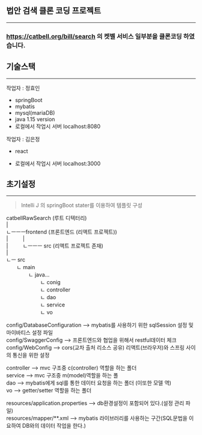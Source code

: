## 법안 검색 클론 코딩 프로젝트
___


### https://catbell.org/bill/search 의 켓벨 서비스 일부분을 클론코딩 하였습니다.


## 기술스택
___

작업자 : 정효인
* springBoot
* mybatis
* mysql(mariaDB)
* java 1.15 version  
* 로컬에서 작업시 서버 localhost:8080




작업자 : 김은정
* react 

* 로컬에서 작업시 서버 localhost:3000

## 초기설정
___

> Intelli J 의 springBoot stater를 이용하여 템플릿 구성

catbellRawSearch (루트 디텍터리)  
|  
ㄴㅡㅡㅡfrontend (프론트엔드 (리액트 프로젝트))  
|&nbsp;&nbsp;&nbsp;&nbsp;&nbsp;&nbsp;&nbsp;&nbsp;&nbsp;         |  
|&nbsp;&nbsp;&nbsp;&nbsp;&nbsp;&nbsp;&nbsp;&nbsp;&nbsp;   ㄴㅡㅡㅡ src (리액트 프로젝트 존재)   
|  
ㄴㅡ src   
&nbsp;&nbsp;&nbsp;&nbsp;&nbsp;&nbsp;&nbsp;ㄴ   main  
&nbsp;&nbsp;&nbsp;&nbsp;&nbsp;&nbsp;&nbsp;&nbsp;&nbsp;&nbsp;&nbsp;&nbsp;&nbsp;&nbsp;&nbsp;ㄴ java...  
&nbsp;&nbsp;&nbsp;&nbsp;&nbsp;&nbsp;&nbsp;&nbsp;&nbsp;&nbsp;&nbsp;&nbsp;&nbsp;&nbsp;&nbsp;&nbsp;&nbsp;&nbsp;&nbsp;&nbsp;&nbsp;&nbsp;&nbsp;ㄴ conig  
&nbsp;&nbsp;&nbsp;&nbsp;&nbsp;&nbsp;&nbsp;&nbsp;&nbsp;&nbsp;&nbsp;&nbsp;&nbsp;&nbsp;&nbsp;&nbsp;&nbsp;&nbsp;&nbsp;&nbsp;&nbsp;&nbsp;&nbsp;ㄴ controller  
&nbsp;&nbsp;&nbsp;&nbsp;&nbsp;&nbsp;&nbsp;&nbsp;&nbsp;&nbsp;&nbsp;&nbsp;&nbsp;&nbsp;&nbsp;&nbsp;&nbsp;&nbsp;&nbsp;&nbsp;&nbsp;&nbsp;&nbsp;ㄴ dao  
&nbsp;&nbsp;&nbsp;&nbsp;&nbsp;&nbsp;&nbsp;&nbsp;&nbsp;&nbsp;&nbsp;&nbsp;&nbsp;&nbsp;&nbsp;&nbsp;&nbsp;&nbsp;&nbsp;&nbsp;&nbsp;&nbsp;&nbsp;ㄴ service    
&nbsp;&nbsp;&nbsp;&nbsp;&nbsp;&nbsp;&nbsp;&nbsp;&nbsp;&nbsp;&nbsp;&nbsp;&nbsp;&nbsp;&nbsp;&nbsp;&nbsp;&nbsp;&nbsp;&nbsp;&nbsp;&nbsp;&nbsp;ㄴ vo  

config/DatabaseConfiguration  --> mybatis를 사용하기 위한 sqlSession 설정 및 마이바티스 설정 파일  
config/SwaggerConfig --> 프론트엔드와 협업을 위해서 restful데이터 체크  
config/WebConfig --> cors(교차 출처 리소스 공유) 리액트(브라우저)와 스프링 사이의 통신을 위한 설정  

controller --> mvc 구조중 c(controller) 역할을 하는 폴더  
service --> mvc 구조중 m(model)역할을 하는 폴  
dao --> mybatis에게 sql를 통한 데이터 요청을 하는 폴더 (이또한 모델 역)  
vo --> getter/setter 역할을 하는 폴더  
  
resources/application.properties --> db환경설정이 포함되어 있다.(설정 관리 파일)  
resources/mapper/**.xml --> mybatis 라이브러리를 사용하는 구간(SQL문법을 이요하여 DB와의 데이터 작업을 한다.)  
